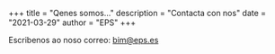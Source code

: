 +++
title = "Qenes somos..."
description = "Contacta con nos"
date = "2021-03-29"
author = "EPS"
+++

Escribenos ao noso correo: bim@eps.es
